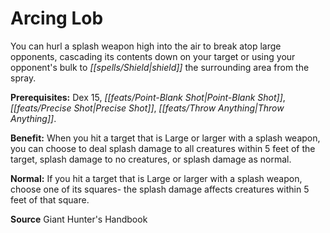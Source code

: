 ﻿---
cssclass: [feats]

---
# Arcing Lob

You can hurl a splash weapon high into the air to break atop large opponents, cascading its contents down on your target or using your opponent's bulk to _[[spells/Shield|shield]]_ the surrounding area from the spray.

**Prerequisites:** Dex 15, _[[feats/Point-Blank Shot|Point-Blank Shot]]_, _[[feats/Precise Shot|Precise Shot]]_, _[[feats/Throw Anything|Throw Anything]]_.

**Benefit:** When you hit a target that is Large or larger with a splash weapon, you can choose to deal splash damage to all creatures within 5 feet of the target, splash damage to no creatures, or splash damage as normal.

**Normal:** If you hit a target that is Large or larger with a splash weapon, choose one of its squares- the splash damage affects creatures within 5 feet of that square.

**Source** Giant Hunter's Handbook